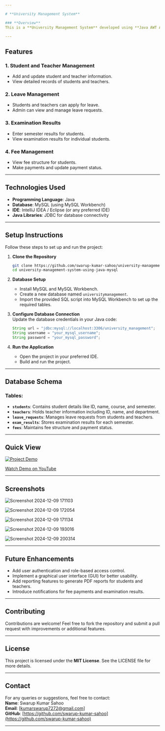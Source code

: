 ```yaml
---

# **University Management System**

### **Overview**  
This is a **University Management System** developed using **Java AWT AND SWING** for the backend and **MySQL Workbench** as the database. It provides an intuitive interface to manage student and teacher details, handle leave applications, examination results, fee structures, and payments, among other essential university functionalities.

---
```


## **Features**

### 1. **Student and Teacher Management**  
   - Add and update student and teacher information.  
   - View detailed records of students and teachers.  

### 2. **Leave Management**  
   - Students and teachers can apply for leave.  
   - Admin can view and manage leave requests.  

### 3. **Examination Results**  
   - Enter semester results for students.  
   - View examination results for individual students.  

### 4. **Fee Management**  
   - View fee structure for students.  
   - Make payments and update payment status.  

---

## **Technologies Used**  

- **Programming Language**: Java  
- **Database**: MySQL (using MySQL Workbench)  
- **IDE**: IntelliJ IDEA / Eclipse (or any preferred IDE)  
- **Java Libraries**: JDBC for database connectivity  

---

## **Setup Instructions**

Follow these steps to set up and run the project:

1. **Clone the Repository**  
   ```bash
   git clone https://github.com/swarup-kumar-sahoo/university-management-system-using-java-mysql.git
   cd university-management-system-using-java-mysql
   ```

2. **Database Setup**  
   - Install MySQL and MySQL Workbench.  
   - Create a new database named `universitymanagement`.  
   - Import the provided SQL script into MySQL Workbench to set up the required tables.  

3. **Configure Database Connection**  
   Update the database credentials in your Java code:  
   ```java
   String url = "jdbc:mysql://localhost:3306/university_management";
   String username = "your_mysql_username";
   String password = "your_mysql_password";
   ```

4. **Run the Application**  
   - Open the project in your preferred IDE.  
   - Build and run the project.  

---

## **Database Schema**

### Tables:  
- **`students`**: Contains student details like ID, name, course, and semester.  
- **`teachers`**: Holds teacher information including ID, name, and department.  
- **`leave_requests`**: Manages leave requests from students and teachers.  
- **`exam_results`**: Stores examination results for each semester.  
- **`fees`**: Maintains fee structure and payment status.  

---

## **Quick View**  

[![Project Demo](https://github.com/user-attachments/assets/f1f2d3f3-520e-44ff-93da-1f7a40a2c28a)](https://youtu.be/0H7p7I59IzY)

[Watch Demo on YouTube](https://youtu.be/0H7p7I59IzY)

---

## **Screenshots**  

![Screenshot 2024-12-09 171103](https://github.com/user-attachments/assets/527910d5-6302-4de2-a685-487339d09b22)

![Screenshot 2024-12-09 172054](https://github.com/user-attachments/assets/b6fb8fc8-61d6-4ff3-b9e5-696053325ec2)

![Screenshot 2024-12-09 171134](https://github.com/user-attachments/assets/693fada5-d8ab-496f-bf94-079ec6242618)

![Screenshot 2024-12-09 193016](https://github.com/user-attachments/assets/304d97ad-2952-4734-afaa-f3ef28c31127)

![Screenshot 2024-12-09 200314](https://github.com/user-attachments/assets/bce21c67-72d0-4132-8341-11bc7f4ac183)

---


## **Future Enhancements**

- Add user authentication and role-based access control.  
- Implement a graphical user interface (GUI) for better usability.  
- Add reporting features to generate PDF reports for students and teachers.  
- Introduce notifications for fee payments and examination results.  

---

## **Contributing**  

Contributions are welcome! Feel free to fork the repository and submit a pull request with improvements or additional features.  

---

## **License**  

This project is licensed under the **MIT License**. See the LICENSE file for more details.

---

## **Contact**  
For any queries or suggestions, feel free to contact:  
**Name**: Swarup Kumar Sahoo  
**Email**: [kumarswarup7272@gmail.com]  
**GitHub**: [https://github.com/swarup-kumar-sahoo](https://github.com/swarup-kumar-sahoo)  

---

